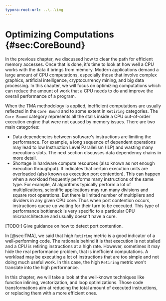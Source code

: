 ```yaml
---
typora-root-url: ..\..\img
---
```


# Optimizing Computations {#sec:CoreBound}

In the previous chapter, we discussed how to clear the path for efficient memory accesses. Once that is done, it's time to look at how well a CPU works with the data it brings from memory. Modern applications demand a large amount of CPU computations, especially those that involve complex graphics, artificial intelligence, cryptocurrency mining, and big data processing. In this chapter, we will focus on optimizing computations which can reduce the amount of work that a CPU needs to do and improve the overall performance of a program.

When the TMA methodology is applied, inefficient computations are usually reflected in the `Core Bound` and to some extent in `Retiring` categories. The `Core Bound` category represents all the stalls inside a CPU out-of-order execution engine that were not caused by memory issues. There are two main categories:

* Data dependencies between software's instructions are limiting the performance. For example, a long sequence of dependent operations may lead to low Instruction Level Parallelism (ILP) and wasting many executions slots. The next section discusses data dependency chains in more detail.
* Shortage in hardware compute resources (also known as not enough execution throughput). It indicates that certain execution units are overloaded (also known as execution port contention). This can happen when a workload frequently performs many instructions of the same type. For example, AI algorithms typically perform a lot of multiplications, scientific applications may run many divisions and square root operations. But there is limited number of multipliers and dividers in any given CPU core. Thus when port contention occurs, instructions queue up waiting for their turn to be executed. This type of performance bottleneck is very specific to a particular CPU microarchitecture and usually doesn't have a cure.

[TODO:] Give guidance on how to detect port contention.

In [@sec:TMA], we said that high `Retiring` metric is a good indicator of a well-performing code. The rationale behind it is that execution is not stalled and a CPU is retiring instructions at a high rate. However, sometimes it may hide the real performance problem, that is inefficient computations. A workload may be executing a lot of instructions that are too simple and not doing much useful work. In this case, the high `Retiring` metric won't translate into the high performance.

In this chapter, we will take a look at the well-known techniques like function inlining, vectorization, and loop optimizations. Those code transformations aim at reducing the total amount of executed instructions, or replacing them with a more efficient ones.
